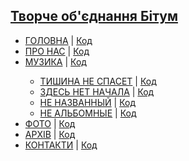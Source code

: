 <!-- 
Country: Ukraine
City: Olexandriya - Zaporizhzhya
Web Developer: Dovgal Dima 
Web Site: dovgaldima.pp.ua
-->

<h2>
    <a href='https://bitum.pp.ua/'>
      Творче об'єднання Бітум
    </a>
</h2>

<!-- bitum.pp.ua@gmail.com ddf110986 -->

<nav>
    <ul>
        <li><a href="https://bitum.pp.ua/index.html">ГОЛОВНА</a> | <a href="https://github.com/Dmitriy-1986/Bitum-web-project/blob/master/index.html">Код</a> </li>
        <li><a href="https://bitum.pp.ua/about-us.html">ПРО НАС</a> | <a href="https://github.com/Dmitriy-1986/Bitum-web-project/blob/master/about-us.html">Код</a></li>
        <li><a href="https://bitum.pp.ua/music.html">МУЗИКА</a> | <a href="https://github.com/Dmitriy-1986/Bitum-web-project/blob/master/music.html">Код</a> </li>
            <ul>
                <li><a href="https://bitum.pp.ua/tishina-ne-spaset.html">ТИШИНА НЕ СПАСЕТ</a> | <a href="https://github.com/Dmitriy-1986/Bitum-web-project/blob/master/tishina-ne-spaset.html">Код</a> </li>
                <li><a href="https://bitum.pp.ua/zdes-net-nachala.html">ЗДЕСЬ НЕТ НАЧАЛА</a> | <a href="https://github.com/Dmitriy-1986/Bitum-web-project/blob/master/zdes-net-nachala.html">Код</a> </li>
                <li><a href="https://bitum.pp.ua/ne-nazvannyy.html">НЕ НАЗВАННЫЙ</a> | <a href="https://github.com/Dmitriy-1986/Bitum-web-project/blob/master/ne-nazvannyy.html">Код</a> </li>
                <li><a href="https://bitum.pp.ua/ne-albomnyye.html">НЕ АЛЬБОМНЫЕ</a> | <a href="https://github.com/Dmitriy-1986/Bitum-web-project/blob/master/ne-albomnyye.html">Код</a> </li>
            </ul>
        <li><a href="https://bitum.pp.ua/gallery.html">ФОТО</a> | <a href="https://github.com/Dmitriy-1986/Bitum-web-project/blob/master/gallery.html">Код</a> </li>
        <li><a href="https://bitum.pp.ua/archive.html">АРХІВ</a> | <a href="https://github.com/Dmitriy-1986/Bitum-web-project/blob/master/archive.html">Код</a> </li>
        <li><a href="https://bitum.pp.ua/contacts.html">КОНТАКТИ</a> | <a href="https://github.com/Dmitriy-1986/Bitum-web-project/blob/master/contacts.html">Код</a> </li>
    </ul>
</nav>
